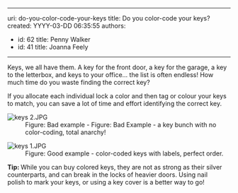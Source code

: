 

---
uri: do-you-color-code-your-keys
title: Do you color-code your keys?
created: YYYY-03-DD 06:35:55
authors:
  - id: 62
    title: Penny Walker
  - id: 41
    title: Joanna Feely
---




<span class='intro'> <p class="ssw15-rteElement-P">​​​Keys, we all have them. A key for the front door, a key for the garage, a key to the letterbox, and keys to your office… the list is often endless! How much time do you waste finding the correct key?​<br></p> </span>

<p>If you allocate each individual lock a color and then tag or colour your keys to match, you can save a lot of time and effort identifying the correct key.<br></p>
<dl class="badImage"><dt><img src="/SiteAssets/do-you-colour-code-your-keys/keys%202.JPG" alt="keys 2.JPG" /></dt><dd>Figure&#58;&#160;Bad example - Figure&#58; Bad Example - a key bunch with no color-coding, total anarchy!&#160;<br></dd></dl><dl class="goodImage"><dt><img src="/SiteAssets/do-you-colour-code-your-keys/keys%201.JPG" alt="keys 1.JPG" /></dt><dd class="ssw15-rteElement-FigureGood">Figure&#58; Good example - color-coded&#160;keys with labels, perfect order.</dd></dl><p><strong>Tip&#58; </strong>While you can buy colored keys, they are not as strong as their silver counterparts,&#160;and can break in the locks of heavier doors. Using nail polish&#160;to mark your keys,&#160;or using&#160;a key ​cover is a better way to go!&#160;<br></p>


